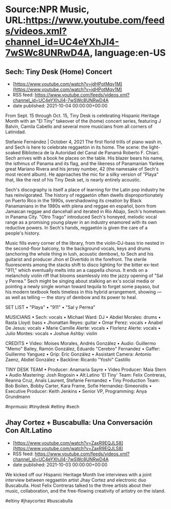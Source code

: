 # Source:NPR Music, URL:https://www.youtube.com/feeds/videos.xml?channel_id=UC4eYXhJI4-7wSWc8UNRwD4A, language:en-US

## Sech: Tiny Desk (Home) Concert
 - [https://www.youtube.com/watch?v=jdHPotMqv1M](https://www.youtube.com/watch?v=jdHPotMqv1M)
 - RSS feed: https://www.youtube.com/feeds/videos.xml?channel_id=UC4eYXhJI4-7wSWc8UNRwD4A
 - date published: 2021-10-04 00:00:00+00:00

From Sept. 15 through Oct. 15, Tiny Desk is celebrating Hispanic Heritage Month with an "El Tiny" takeover of the (home) concert series, featuring J Balvin, Camila Cabello and several more musicians from all corners of Latinidad.

Stefanie Fernández | October 4, 2021 
The first florid trills of piano wash in, and Sech is here to celebrate reggaetón in its home. The scene: the light-soaked Biblioteca de la Autoridad del Canal de Panamá Roberto F. Chiari.
Sech arrives with a book he places on the table. His blazer bears his name, the isthmus of Panama and its flag, and the likeness of Panamanian Yankee great Mariano Rivera and his jersey number, 42 (the namesake of Sech's most recent album). He approaches the mic for a silky version of "Playa" that, like the rest of his Tiny Desk set, is nearly entirely acoustic.

Sech's discography is itself a place of learning for the Latin pop industry he has reinvigorated. The history of reggaetón often dwells disproportionately on Puerto Rico in the 1990s, overshadowing its creation by Black Panamanians in the 1980s with plena and reggae en español, born from Jamaican reggae and dancehall and iterated in Río Abajo, Sech's hometown in Panama City. "Otro Trago" introduced Sech's honeyed, melodic vocal range as a promising young player in an industry enamored with its own reductive powers. In Sech's hands, reggaetón is given the care of a people's history.

Music fills every corner of the library, from the violin-DJ-bass trio nested in the second-floor balcony, to the background vocals, keys and drums (anchoring the whole thing in lush, acoustic dembow), to Sech and his guitarist and producer Jhon el Divertido in the forefront. The sterile fluorescents among the stacks shift to disco lighting for the bitter ex-text "911," which eventually melts into an a cappella chorus. It ends on a melancholy violin riff that blooms seamlessly into the jazzy opening of "Sal y Perrea." Sech might be singing about stalking an ex's social media or pointing a newly single woman toward tequila to forget some payaso, but his modern textbook feels timeless in this hybrid arrangement, showing — as well as telling — the story of dembow and its power to heal.

SET LIST
 • "Playa"
 • "911"
 • "Sal y Perrea"

MUSICIANS
 • Sech: vocals
 • Michael Ward: DJ
 • Abdiel Morales: drums
 • Rasta Lloyd: bass
 • Jhonattan Reyes: guitar
 • Omar Perez: vocals
 • Anabel De Jesus: vocals
 • Marie Camille Alerte: vocals
 • Florlenz Alerte: vocals
 • Julio Montes: vocals
 • Joshue Ashby: violin

CREDITS
 • Video: Moises Morales, Andrés González
 • Audio: Guillermo "Memo" Bailey, Ramón González, Eduardo "Cerebro" Fernandez
 • Gaffer: Guillermo Yanguez
 • Grip: Eric González
 • Assistant Camera: Antonio Zaenz, Abdiel González
 • Backline: Ricardo "Yoshi" Castillo

TINY DESK TEAM
 • Producer: Anamaria Sayre
 • Video Producer: Maia Stern
 • Audio Mastering: Josh Rogosin
 • Alt.Latino 'El Tiny' Team: Felix Contreras, Reanna Cruz, Anaïs Laurent, Stefanie Fernandez
 • Tiny Production Team: Bob Boilen, Bobby Carter, Kara Frame, Sofie Hernandez-Simeonidis
 • Executive Producer: Keith Jenkins
 • Senior VP, Programming: Anya Grundmann

#nprmusic #tinydesk #eltiny #sech

## Jhay Cortez + Buscabulla: Una Conversación Con Alt.Latino
 - [https://www.youtube.com/watch?v=ZaxR9EQJLS8](https://www.youtube.com/watch?v=ZaxR9EQJLS8)
 - RSS feed: https://www.youtube.com/feeds/videos.xml?channel_id=UC4eYXhJI4-7wSWc8UNRwD4A
 - date published: 2021-10-03 00:00:00+00:00

We kicked off our Hispanic Heritage Month live interviews with a joint interview between reggaetón artist Jhay Cortez and electronic duo Buscabulla. Host Felix Contreras talked to the three artists about their music, collaboration, and the free-flowing creativity of artistry on the island.

#eltiny #jhaycortez #buscabulla

